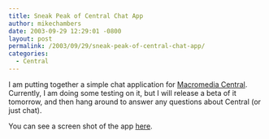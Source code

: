 ```yaml
---
title: Sneak Peak of Central Chat App
author: mikechambers
date: 2003-09-29 12:29:01 -0800
layout: post
permalink: /2003/09/29/sneak-peak-of-central-chat-app/
categories:
  - Central
---
```



I am putting together a simple chat application for [Macromedia Central][1]. Currently, I am doing some testing on it, but I will release a beta of it tomorrow, and then hang around to answer any questions about Central (or just chat).

You can see a screen shot of the app [here][2].

 [1]: http://www.macromedia.com/go/central
 [2]: http://www.markme.com/mesh/archives/files/chat_screen.gif